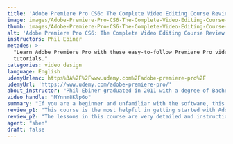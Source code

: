 ```yaml
---
title: 'Adobe Premiere Pro CS6: The Complete Video Editing Course Review'
image: images/Adobe-Premiere-Pro-CS6-The-Complete-Video-Editing-Course-Review.jpeg
thumb: images/Adobe-Premiere-Pro-CS6-The-Complete-Video-Editing-Course-Review.jpeg
alt: 'Adobe Premiere Pro CS6: The Complete Video Editing Course Review'
instructors: Phil Ebiner
metades: >-
  "Learn Adobe Premiere Pro with these easy-to-follow Premiere Pro video editing
  tutorials."
categories: video design
language: English
udemyUrlenc: https%3A%2F%2Fwww.udemy.com%2Fadobe-premiere-pro%2F
udemyUrl: 'https://www.udemy.com/adobe-premiere-pro/'
about_instructor: "Phil Ebiner graduated in 2011 with a degree of Bachelor of Arts in Film and Television Production at Loyola Marymount University. He previously worked at Participant Media for their website TakePart, he also joined Stanbridge College where he started online learning system. He’s also been part of media team of the University of California Berkeley. He then built the Video School Online which aims to teach others the skills he acquired"
video_handle: "MYnnm8Klp6o"
summary: "If you are a beginner and unfamiliar with the software, this course will teach you the very basic functions of Adobe Premiere Pro CS6."
review_p1: "This course is the most helpful in getting started with Adobe Premiere Pro CS6. If you are a beginner and unfamiliar with the software, this course will teach you the very basic functions of Adobe Premiere Pro CS6. The lessons content is full of informative ideas and very clear instruction in using the program.  It will teach you several ways to insert clip and footages into your sequence and how to apply effects on your videos. The instructor also demonstrated how to use the basic procedure like editing, effects, assembly, tiles, audio and color panel. He also explains the system of editing or adding audio in the timeline, how to equalized, mute and add effects on it."
review_p2: "The lessons in this course are very detailed and instructions that had been given are very easy to understand and follow.  The instructor made the course very simple and yet the materials he used are excellent quality and everything is well explained. He ensures that his audience will grasp the techniques, highlighting the keynote and importance of each usage.  The course is equipped with cool tricks and tips you can use in making and editing your video like a pro.  It is a great course to train and enhance your skills in video editing and give you confidence to use the Adobe Premiere Pro CS6 program. Phil is an amazing instructor as he shows passion and creativity for this course that will definitely gave you knowledge and expertise."
agent: "shen"
draft: false
---
```



